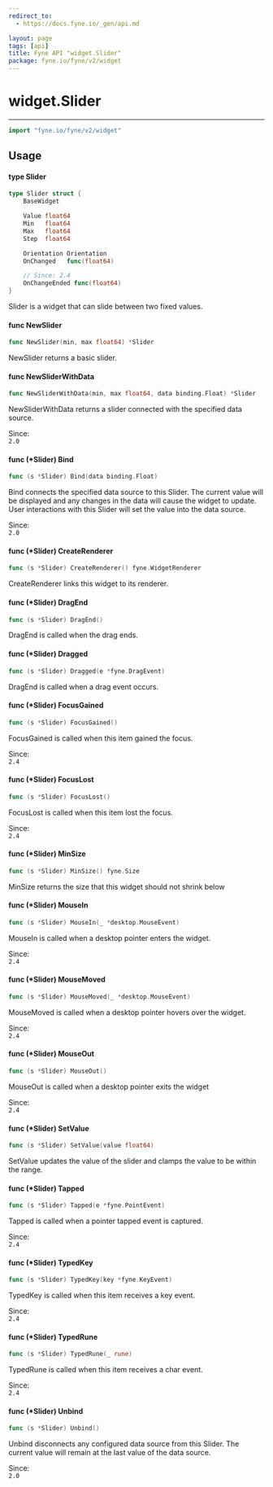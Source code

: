 ```yaml
---
redirect_to:
  - https://docs.fyne.io/_gen/api.md

layout: page
tags: [api]
title: Fyne API "widget.Slider"
package: fyne.io/fyne/v2/widget
---
```

# widget.Slider
---
```go
import "fyne.io/fyne/v2/widget"
```

## Usage

#### type Slider

```go
type Slider struct {
	BaseWidget

	Value float64
	Min   float64
	Max   float64
	Step  float64

	Orientation Orientation
	OnChanged   func(float64)

	// Since: 2.4
	OnChangeEnded func(float64)
}
```

Slider is a widget that can slide between two fixed values.

#### func  NewSlider

```go
func NewSlider(min, max float64) *Slider
```
NewSlider returns a basic slider.

#### func  NewSliderWithData

```go
func NewSliderWithData(min, max float64, data binding.Float) *Slider
```
NewSliderWithData returns a slider connected with the specified data source.


<div class="since">Since: <code>
2.0</code></div>

#### func (*Slider) Bind

```go
func (s *Slider) Bind(data binding.Float)
```
Bind connects the specified data source to this Slider. The current value will be displayed and any changes in the data will cause the widget to update. User interactions with this Slider will set the value into the data source.


<div class="since">Since: <code>
2.0</code></div>

#### func (*Slider) CreateRenderer

```go
func (s *Slider) CreateRenderer() fyne.WidgetRenderer
```
CreateRenderer links this widget to its renderer.

#### func (*Slider) DragEnd

```go
func (s *Slider) DragEnd()
```
DragEnd is called when the drag ends.

#### func (*Slider) Dragged

```go
func (s *Slider) Dragged(e *fyne.DragEvent)
```
DragEnd is called when a drag event occurs.

#### func (*Slider) FocusGained

```go
func (s *Slider) FocusGained()
```
FocusGained is called when this item gained the focus.


<div class="since">Since: <code>
2.4</code></div>

#### func (*Slider) FocusLost

```go
func (s *Slider) FocusLost()
```
FocusLost is called when this item lost the focus.


<div class="since">Since: <code>
2.4</code></div>

#### func (*Slider) MinSize

```go
func (s *Slider) MinSize() fyne.Size
```
MinSize returns the size that this widget should not shrink below

#### func (*Slider) MouseIn

```go
func (s *Slider) MouseIn(_ *desktop.MouseEvent)
```
MouseIn is called when a desktop pointer enters the widget.


<div class="since">Since: <code>
2.4</code></div>

#### func (*Slider) MouseMoved

```go
func (s *Slider) MouseMoved(_ *desktop.MouseEvent)
```
MouseMoved is called when a desktop pointer hovers over the widget.


<div class="since">Since: <code>
2.4</code></div>

#### func (*Slider) MouseOut

```go
func (s *Slider) MouseOut()
```
MouseOut is called when a desktop pointer exits the widget


<div class="since">Since: <code>
2.4</code></div>

#### func (*Slider) SetValue

```go
func (s *Slider) SetValue(value float64)
```
SetValue updates the value of the slider and clamps the value to be within the range.

#### func (*Slider) Tapped

```go
func (s *Slider) Tapped(e *fyne.PointEvent)
```
Tapped is called when a pointer tapped event is captured.


<div class="since">Since: <code>
2.4</code></div>

#### func (*Slider) TypedKey

```go
func (s *Slider) TypedKey(key *fyne.KeyEvent)
```
TypedKey is called when this item receives a key event.


<div class="since">Since: <code>
2.4</code></div>

#### func (*Slider) TypedRune

```go
func (s *Slider) TypedRune(_ rune)
```
TypedRune is called when this item receives a char event.


<div class="since">Since: <code>
2.4</code></div>

#### func (*Slider) Unbind

```go
func (s *Slider) Unbind()
```
Unbind disconnects any configured data source from this Slider. The current value will remain at the last value of the data source.


<div class="since">Since: <code>
2.0</code></div>
